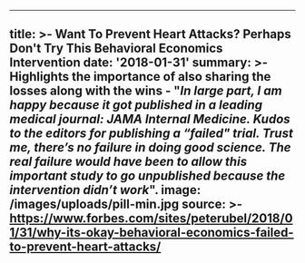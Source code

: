 ---
title: >-
  Want To Prevent Heart Attacks? Perhaps Don't Try This Behavioral Economics
  Intervention
date: '2018-01-31'
summary: >-
  Highlights the importance of also sharing the losses along with the wins -
  "*In large part, I am happy because it got published in a leading medical
  journal: JAMA Internal Medicine. Kudos to the editors for publishing a
  “failed" trial. Trust me, there’s no failure in doing good science. The real
  failure would have been to allow this important study to go unpublished
  because the intervention didn’t work*".
image: /images/uploads/pill-min.jpg
source: >-
  https://www.forbes.com/sites/peterubel/2018/01/31/why-its-okay-behavioral-economics-failed-to-prevent-heart-attacks/
----

